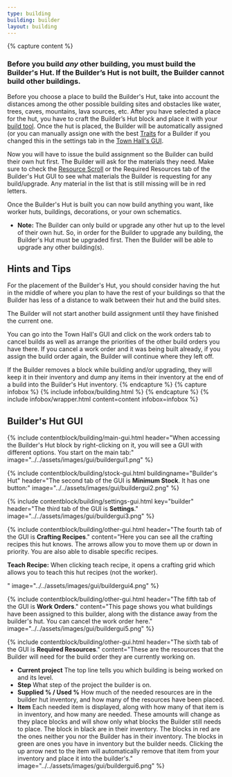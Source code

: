 ```yaml
---
type: building
building: builder
layout: building
---
```

{% capture content %}
### Before you build *any* other building, you must build the Builder's Hut. If the Builder’s Hut is not built, the Builder cannot build other buildings.

Before you choose a place to build the Builder's Hut, take into account the distances among the other possible building sites and obstacles like water, trees, caves, mountains, lava sources, etc. After you have selected a place for the hut, you have to craft the Builder’s Hut block and place it with your [build tool](../items/buildtool). Once the hut is placed, the Builder will be automatically assigned (or you can manually assign one with the best [Traits](../systems/worker) for a Builder if you changed this in the settings tab in the [Town Hall's GUI](../../source/buildings/townhall).

Now you will have to issue the build assignment so the Builder can build their own hut first. The Builder will ask for the materials they need. Make sure to check the [Resource Scroll](../../source/items/resourcescroll) or the Required Resources tab of the Builder's Hut GUI to see what materials the Builder is requesting for any build/upgrade. Any material in the list that is still missing will be in red letters.

Once the Builder's Hut is built you can now build anything you want, like worker huts, buildings, decorations, or your own schematics.

- **Note:** The Builder can only build or upgrade any other hut up to the level of their own hut. So, in order for the Builder to upgrade any building, the Builder's Hut must be upgraded first. Then the Builder will be able to upgrade any other building(s).

## Hints and Tips

For the placement of the Builder's Hut, you should consider having the hut in the middle of where you plan to have the rest of your buildings so that the Builder has less of a distance to walk between their hut and the build sites.

The Builder will not start another build assignment until they have finished the current one.

You can go into the Town Hall's GUI and click on the work orders tab to cancel builds as well as arrange the priorities of the other build orders you have there. If you cancel a work order and it was being built already, if you assign the build order again, the Builder will continue where they left off.

If the Builder removes a block while building and/or upgrading, they will keep it in their inventory and dump any items in their inventory at the end of a build into the Builder's Hut inventory.
{% endcapture %}
{% capture infobox %}
{% include infobox/building.html %}
{% endcapture %}
{% include infobox/wrapper.html content=content infobox=infobox %}

## Builder's Hut GUI

{% include contentblock/building/main-gui.html header="When accessing the Builder's Hut block by right-clicking on it, you will see a GUI with different options. You start on the main tab:" image="../../assets/images/gui/buildergui1.png" %}

{% include contentblock/building/stock-gui.html buildingname="Builder's Hut" header="The second tab of the GUI is <strong>Minimum Stock</strong>. It has one button:" image="../../assets/images/gui/buildergui2.png" %}

{% include contentblock/building/settings-gui.html key="builder" header="The third tab of the GUI is <strong>Settings</strong>." image="../../assets/images/gui/buildergui3.png" %}

{% include contentblock/building/other-gui.html header="The fourth tab of the GUI is <strong>Crafting Recipes</strong>." content="Here you can see all the crafting recipes this hut knows.  The arrows allow you to move them up or down in priority.  You are also able to disable specific recipes.<p><strong> Teach Recipe:</strong> When clicking teach recipe, it opens a crafting grid which allows you to teach this hut recipes (not the worker).</p>" image="../../assets/images/gui/buildergui4.png" %}

{% include contentblock/building/other-gui.html header="The fifth tab of the GUI is <strong>Work Orders</strong>." content="This page shows you what buildings have been assigned to this builder, along with the distance away from the builder's hut.  You can cancel the work order here." image="../../assets/images/gui/buildergui5.png" %}

{% include contentblock/building/other-gui.html header="The sixth tab of the GUI is <strong>Required Resources</strong>." content="These are the resources that the Builder will need for the build order they are currently working on.
- **Current project** The top line tells you which building is being worked on and its level.
- **Step** What step of the project the builder is on.
- **Supplied % / Used %** How much of the needed resources are in the builder hut inventory, and how many of the resources have been placed.
- **Item** Each needed item is displayed, along with how many of that item is in inventory, and how many are needed. These amounts will change as they place blocks and will show only what blocks the Builder still needs to place. The block in black are in their inventory. The blocks in red are the ones neither you nor the Builder has in their inventory. The blocks in green are ones you have in inventory but the builder needs.  Clicking the up arrow next to the item will automatically remove that item from your inventory and place it into the builder's." image="../../assets/images/gui/buildergui6.png" %}